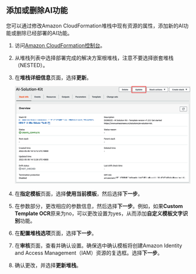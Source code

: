 ## 添加或删除AI功能

您可以通过修改Amazon CloudFormation堆栈中现有资源的属性，添加新的AI功能或删除已经部署的AI功能。

1. 访问[Amazon CloudFormation控制台](https://console.aws.amazon.com/cloudformation/)。

2. 从堆栈列表中选择部署完成的解决方案根堆栈，注意不要选择嵌套堆栈（NESTED）。

3. 在**堆栈详细信息**页面，选择**更新**。

    ![](./images/update.png)

4. 在**指定模板**页面，选择**使用当前模板**，然后选择**下一步**。

5. 在参数部分，更改相应的参数信息，然后选择**下一步**。例如，如果**Custom Template OCR**原来为no，可以更改设置为yes，从而添加**自定义模板文字识别**功能。

6. 在**配置堆栈选项**页面，选择**下一步**。

7. 在**审核**页面，查看并确认设置。确保选中确认模板将创建Amazon Identity and Access Management（IAM）资源的复选框。选择**下一步**。

8. 确认更改，并选择**更新堆栈**。

[template-china1]:https://cn-north-1.console.amazonaws.cn/cloudformation/home?region=cn-north-1#/stacks/create/template?stackName=AIKitsInferOCRStack&templateURL=https://aws-gcr-solutions.s3.cn-north-1.amazonaws.com.cn/Aws-gcr-ai-solution-kit/v1.2.0/AI-Solution-Kit.template

[template-global]: https://console.aws.amazon.com/cloudformation/home?region=us-east-1#/stacks/create/template?stackName=AIKitsInferOCRStack&templateURL=https://aws-gcr-solutions.s3.amazonaws.com/Aws-gcr-ai-solution-kit/v1.2.0/AI-Solution-Kit.template
